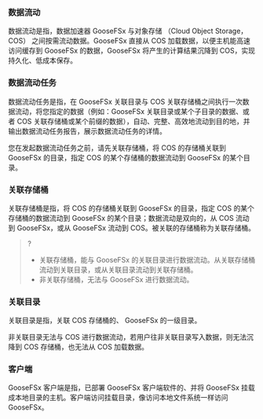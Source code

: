 ### 数据流动

数据流动是指，数据加速器 GooseFSx 与对象存储 （Cloud Object Storage，COS） 之间按需流动数据。GooseFSx 直接从 COS 加载数据，以便主机能高速访问缓存到 GooseFSx 的数据，GooseFSx 将产生的计算结果沉降到 COS，实现持久化、低成本保存。

### 数据流动任务

数据流动任务是指，在 GooseFSx 关联目录与 COS 关联存储桶之间执行一次数据流动，将您指定的数据（例如：GooseFSx 关联目录或某个子目录的数据、或者 COS 关联存储桶或某个前缀的数据），自动、完整、高效地流动到目的地，并输出数据流动任务报告，展示数据流动任务的详情。

您在发起数据流动任务之前，请先关联存储桶，将 COS 的存储桶关联到 GooseFSx 的目录，指定 COS 的某个存储桶的数据流动到 GooseFSx 的某个目录。

### 关联存储桶

关联存储桶是指，将 COS 的存储桶关联到 GooseFSx 的目录，指定 COS 的某个存储桶的数据流动到 GooseFSx 的某个目录；数据流动是双向的，从 COS 流动到 GooseFSx，或从 GooseFSx 流动到 COS。被关联的存储桶称为关联存储桶。

>?
> - 关联存储桶，能与 GooseFSx 的关联目录进行数据流动。从关联存储桶流动到关联目录，或从关联目录流动到关联存储桶。
> - 非关联存储桶，无法与 GooseFSx 进行数据流动。
> 

### 关联目录

关联目录是指，关联 COS 存储桶的、 GooseFSx 的一级目录。

非关联目录无法与 COS 进行数据流动，若用户往非关联目录写入数据，则无法沉降到 COS 存储桶，也无法从 COS 加载数据。

### 客户端

GooseFSx 客户端是指，已部署 GooseFSx 客户端软件的、并将 GooseFSx 挂载成本地目录的主机。客户端访问挂载目录，像访问本地文件系统一样访问GooseFSx。
